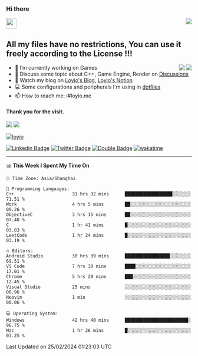 <h3 align="left">Hi there</h3>
<img src='https://em-content.zobj.net/source/animated-noto-color-emoji/356/waving-hand_light-skin-tone_1f44b-1f3fb_1f3fb.gif' width='28' />
<a align="right" href="https://github.com/loyio/loyio/blob/master/STAR/README.md"><img align="right" src="https://img.shields.io/badge/LOYIO-STAR-green" /></a>

## All my files have no restrictions, You can use it freely according to the License !!!

<a href="https://github.com/loyio#gh-light-mode-only">
     <img align="right"  src="https://loy-readme.vercel.app/api/top-langs/?username=loyio&langs_count=6&hide=css,html,jupyter%20notebook" />
</a>

<a href="https://github.com/loyio#gh-dark-mode-only">
  <img align="right"  src="https://loy-readme.vercel.app/api/top-langs/?username=loyio&langs_count=6&theme=slateorange&hide=css,html,jupyter%20notebook" />
</a>



- 🔭 I’m currently working on Games
- 💬 Discuss some topic about C++, Game Engine, Render on [Discussions](https://github.com/loyio/loyio/discussions)
- 📔 Watch my blog on [Loyio's Blog](https://loyio.me), [Loyio's Notion](https://loyio.notion.site/loyio/Loyio-s-Dashboard-2f56bd29222a445ea9d9e8802a1ac83b)
- 💻 Some configurations and peripherals I'm using in [dotfiles](https://github.com/loyio/dotfiles)
- 📫 How to reach me: i#loyio.me


#### Thank you for the visit.
<img src="http://profile-counter.glitch.me/loyio/count.svg" />

<img src="https://loy-readme.vercel.app/api?username=loyio&show_icons=true&hide=stars&include_all_commits=true&hide_title=true&theme=slateorange" />

     

[![loyio](https://github-profile-trophy.vercel.app/?username=loyio&theme=onedark&column=4)](https://github.com/loyio)

[![Linkedin Badge](https://img.shields.io/badge/-@loyio-0077b5?style=flat-square&logo=Linkedin&logoColor=white&labelColor=0077b5&link=https://www.linkedin.com/in/loyio-hex-363172158/)](https://www.linkedin.com/in/loyio-hex-363172158/)
[![Twitter Badge](https://img.shields.io/badge/-@loyiome-000000?style=flat-square&labelColor=000000&logo=x&logoColor=white&link=https://twitter.com/loyiome)](https://twitter.com/loyiome)
[![Double Badge](https://img.shields.io/badge/@loyio-007722?style=flat&logo=Douban&logoColor=white)](https://www.douban.com/people/susmote)
[![wakatime](https://wakatime.com/badge/user/c0ddc104-5a20-41d1-ab9a-c4d9ea20a4d9.svg)](https://wakatime.com/@c0ddc104-5a20-41d1-ab9a-c4d9ea20a4d9)

-------
<!--START_SECTION:waka-->
📊 **This Week I Spent My Time On** 

```text
🕑︎ Time Zone: Asia/Shanghai

💬 Programming Languages: 
C++                      31 hrs 32 mins      ██████████████████░░░░░░░   71.51 % 
Work                     4 hrs 5 mins        ██░░░░░░░░░░░░░░░░░░░░░░░   09.26 % 
ObjectiveC               3 hrs 15 mins       ██░░░░░░░░░░░░░░░░░░░░░░░   07.40 % 
C                        1 hr 41 mins        █░░░░░░░░░░░░░░░░░░░░░░░░   03.83 % 
LeetCode                 1 hr 24 mins        █░░░░░░░░░░░░░░░░░░░░░░░░   03.19 % 

🔥 Editors: 
Android Studio           30 hrs 39 mins      █████████████████░░░░░░░░   69.51 % 
VS Code                  7 hrs 30 mins       ████░░░░░░░░░░░░░░░░░░░░░   17.01 % 
Chrome                   5 hrs 29 mins       ███░░░░░░░░░░░░░░░░░░░░░░   12.45 % 
Visual Studio            25 mins             ░░░░░░░░░░░░░░░░░░░░░░░░░   00.96 % 
Neovim                   1 min               ░░░░░░░░░░░░░░░░░░░░░░░░░   00.06 % 

💻 Operating System: 
Windows                  42 hrs 40 mins      ████████████████████████░   96.75 % 
Mac                      1 hr 26 mins        █░░░░░░░░░░░░░░░░░░░░░░░░   03.25 % 
```


 Last Updated on 25/02/2024 01:23:03 UTC
<!--END_SECTION:waka-->
